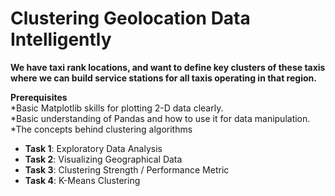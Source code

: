 # Clustering Geolocation Data Intelligently
<b>We have taxi rank locations, and want to define key clusters of these taxis where we can build service stations for all taxis operating in that region.</b>

<b>Prerequisites</b><br>
*Basic Matplotlib skills for plotting 2-D data clearly.<br>
*Basic understanding of Pandas and how to use it for data manipulation.<br>
*The concepts behind clustering algorithms<br>


* <b>Task 1</b>: Exploratory Data Analysis
* <b>Task 2</b>: Visualizing Geographical Data
* <b>Task 3</b>: Clustering Strength / Performance Metric
* <b>Task 4</b>: K-Means Clustering

